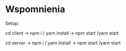 # Wspomnienia

Setup:

cd client -> npm i / yarn install -> npm start /yarn start

cd server -> npm i / yarn install -> npm start /yarn start
